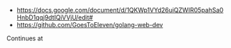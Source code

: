 - https://docs.google.com/document/d/1QKWp1VYd26uiQZWIR05pahSa0HnbD1qqj9dtIQiVVjU/edit#
- https://github.com/GoesToEleven/golang-web-dev

Continues at 